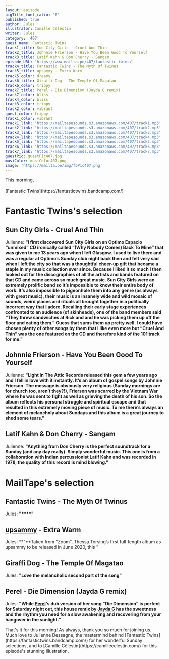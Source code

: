```yaml
---
layout: episode
bigTitle_font_ratio: '6'
published: true
author: Jules
illustrator: Camille Célestin
writer: Jules
category: '407'
guest_name: Fantastic Twins
track1_title: Sun City Girls - Cruel And Thin
track2_title: Johnnie Frierson - Have You Been Good To Yourself
track3_title: Latif Kahn & Don Cherry - Sangam
episode_URL: 'https://www.mailta.pe/407/fantastic-twins/'
track4_title: Fantastic Twins - The Myth Of Twinus
track5_title: upsammy - Extra Warm
track5_color: dreamy
track6_title: Giraffi Dog - The Temple Of Magatao
track6_color: trippy
track7_title: Perel - Die Dimension (Jayda G remix)
track7_color: bliss
track4_color: bliss
track3_color: trippy
track2_color: vibrant
guest_color: trippy
track1_color: vibrant
track1_link: 'https://mailtapesounds.s3.amazonaws.com/407/track1.mp3'
track2_link: 'https://mailtapesounds.s3.amazonaws.com/407/track2.mp3'
track3_link: 'https://mailtapesounds.s3.amazonaws.com/407/track3.mp3'
track4_link: 'https://mailtapesounds.s3.amazonaws.com/407/track4.mp3'
track5_link: 'https://mailtapesounds.s3.amazonaws.com/407/track5.mp3'
track6_link: 'https://mailtapesounds.s3.amazonaws.com/407/track6.mp3'
track7_link: 'https://mailtapesounds.s3.amazonaws.com/407/track7.mp3'
guestPic: guestPic407.jpg
musiColor: musiColor407.png
image: 'https://mailta.pe/img/fbPic407.png'
---
```

<p id="introduction"> This morning, 
<br><br>
[Fantastic Twins](https://fantastictwins.bandcamp.com/)
</p>


# Fantastic Twins's selection

## Sun City Girls - Cruel And Thin
Julienne: **"**I first discovered Sun City Girls on an Optimo Espacio “unmixed” CD ironically called “(Why Nobody Comes) Back To Mine” that was given to me 13 years ago when I left Glasgow. I used to live there and was a regular at Optimo’s Sunday club night back then and felt very sad when I left the city so that was a thoughtful cheer-up gift that became a staple in my music collection ever since. Because I liked it so much I then looked out for the discographies of all the artists and bands featured on that CD and came across so much great music. Sun City Girls were an extremely prolific band so it’s impossible to know their entire body of work. It’s also impossible to pigeonhole them into any genre (as always with great music), their music is an insanely wide and wild mosaic of sounds, weird places and rituals all brought together in a politically incorrect way that I adore. Recalling their early stage experiences confronted to an audience (of skinheads), one of the band members said “They threw sandwiches at Rick and and he was picking them up off the floor and eating them.” Guess that sums them up pretty well. I could have chosen plenty of other songs by them that I like even more but “Cruel And Thin” was the one featured on the CD and therefore kind of the 101 track for me.**"**

## Johnnie Frierson - Have You Been Good To Yourself
Julienne: **"**Light In The Attic Records released this gem a few years ago and I fell in love with it instantly. It’s an album of gospel songs by Johnnie Frierson. The message is obviously very religious (Sunday mornings are for church too, aren’t they?!), Frierson was scarred by the Vietnam War where he was sent to fight as well as grieving the death of his son. So the album reflects his personal struggle and spiritual escape and that resulted in this extremely moving piece of music. To me there’s always an element of melancholy about Sundays and this album is a great journey to shed some tears.**"**

## Latif Kahn & Don Cherry - Sangam
Julienne: **"**Anything from Don Cherry is the perfect soundtrack for a Sunday (and any day really). Simply wonderful music. This one is from a collaboration with Indian percussionist Latif Kahn and was recorded in 1978, the quality of this record is mind blowing.**"**


# MailTape's selection

## Fantastic Twins - The Myth Of Twinus
Jules: **"****"**

## [upsammy](https://upsammy.bandcamp.com/) - Extra Warm
Jules: **"**Taken from "Zoom", Thessa Torsing’s first full-length album as upsammy to be released in June 2020, this **"**

## Giraffi Dog - The Temple Of Magatao
Jules: **"**Love the melancholic second part of the song**"**

## Perel - Die Dimension (Jayda G remix)
Jules: **"**While [Perel](https://perelmusic.bandcamp.com/)'s dub version of her song "Die Dimension" is perfect for Saturday night out, this house remix by [Jayda G](https://jaydag.bandcamp.com/) has the sweetness and the rhythm you need for a slow awakening and recovering from your hangover in the sunlight.**"**


<p id="outroduction">That's it for this morning! As always, thank you so much for joining us. Much love to Julienne Dessagne, the mastermind behind [Fantastic Twins](https://fantastictwins.bandcamp.com/) for her wonderful Sunday selections, and to [Camille Célestin](https://camillecelestin.com/) for this episode's stunning illustration.</p>
